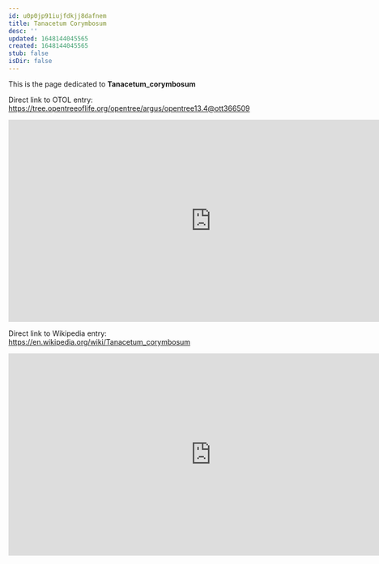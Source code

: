 ```yaml
---
id: u0p0jp91iujfdkjj8dafnem
title: Tanacetum Corymbosum
desc: ''
updated: 1648144045565
created: 1648144045565
stub: false
isDir: false
---
```

This is the page dedicated to **Tanacetum_corymbosum**


Direct link to OTOL entry: https://tree.opentreeoflife.org/opentree/argus/opentree13.4@ott366509



<html>
    <body>
    <iframe src="https://tree.opentreeoflife.org/opentree/argus/opentree13.4@ott366509"
    width="800" height="400" frameborder="0" allowfullscreen> </iframe>
    </body>
</html>
    


Direct link to Wikipedia entry: https://en.wikipedia.org/wiki/Tanacetum_corymbosum



<html>
    <body>
    <iframe src="https://en.wikipedia.org/wiki/Tanacetum_corymbosum"
    width="800" height="400" frameborder="0" allowfullscreen> </iframe>
    </body>
</html>
    
